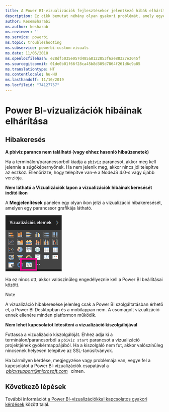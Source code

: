 ```yaml
---
title: A Power BI-vizualizációk fejlesztésekor jelentkező hibák elhárítása
description: Ez cikk bemutat néhány olyan gyakori problémát, amely egyéni Power BI-vizualizációk fejlesztése és létrehozása közben jelentkezhet.
author: KesemSharabi
ms.author: kesharab
ms.reviewer: ''
ms.service: powerbi
ms.topic: troubleshooting
ms.subservice: powerbi-custom-visuals
ms.date: 11/06/2018
ms.openlocfilehash: e28df5035e057d485a8122853f6ae88327e3045f
ms.sourcegitcommit: 01de0b01f66f28ca45b8d309d7864f261d6c9a85
ms.translationtype: HT
ms.contentlocale: hu-HU
ms.lasthandoff: 11/16/2019
ms.locfileid: "74127757"
---
```

# <a name="troubleshoot-power-bi-power-bi-visuals"></a>Power BI-vizualizációk hibáinak elhárítása

## <a name="debug"></a>Hibakeresés

**A pbiviz parancs nem található (vagy ehhez hasonló hibaüzenetek)**

Ha a terminálon/parancssorból kiadja a `pbiviz` parancsot, akkor meg kell jelennie a súgóképernyőnek. Ha nem jelenik meg, akkor nincs jól telepítve az eszköz. Ellenőrizze, hogy telepítve van-e a NodeJS 4.0-s vagy újabb verziója.

**Nem látható a Vizualizációk lapon a vizualizációk hibáinak keresését indító ikon**

A **Megjelenítések** panelen egy olyan ikon jelzi a vizualizáció hibakeresését, amelyen egy parancssor grafikája látható.

![A vizualizáció kiválasztása](media/power-bi-custom-visuals-troubleshoot/powerbi-developer-visual-selection.png)

Ha ez nincs ott, akkor valószínűleg engedélyeznie kell a Power BI beállításai között.

> [!NOTE]
> A vizualizáció hibakeresése jelenleg csak a Power BI szolgáltatásban érhető el, a Power BI Desktopban és a mobilappan nem. A csomagolt vizualizáció ennek ellenére minden platformon működik.

**Nem lehet kapcsolatot létesíteni a vizualizáció kiszolgálójával**

Futtassa a vizualizáció kiszolgálóját. Ehhez adja ki a terminálon/parancsorból a `pbiviz start` parancsot a vizualizáció projektjének gyökérmappájából. Ha a kiszolgáló nem fut, akkor valószínűleg nincsenek helyesen telepítve az SSL-tanúsítványok.

Ha bármilyen kérdése, megjegyzése vagy problémája van, vegye fel a kapcsolatot a Power BI-vizualizációk csapatával a  *pbicvsupport@microsoft.com*   címen.

## <a name="next-steps"></a>Következő lépések

További információt [a Power BI-vizualizációkkal kapcsolatos gyakori kérdések](power-bi-custom-visuals-faq.md#organizational-visuals) között talál.